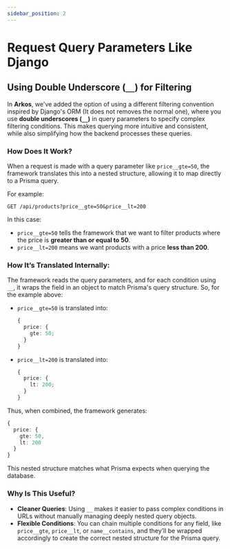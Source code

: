```yaml
---
sidebar_position: 2
---
```


# Request Query Parameters Like Django

## **Using Double Underscore (`__`) for Filtering**

In **Arkos**, we've added the option of using a different filtering convention inspired by Django's ORM (It does not removes the normal one), where you use **double underscores (`__`)** in query parameters to specify complex filtering conditions. This makes querying more intuitive and consistent, while also simplifying how the backend processes these queries.

### **How Does It Work?**

When a request is made with a query parameter like `price__gte=50`, the framework translates this into a nested structure, allowing it to map directly to a Prisma query.

For example:

```
GET /api/products?price__gte=50&price__lt=200
```

In this case:

- `price__gte=50` tells the framework that we want to filter products where the price is **greater than or equal to 50**.
- `price__lt=200` means we want products with a price **less than 200**.

### **How It’s Translated Internally:**

The framework reads the query parameters, and for each condition using `__`, it wraps the field in an object to match Prisma's query structure. So, for the example above:

- `price__gte=50` is translated into:

  ```ts
  {
    price: {
      gte: 50;
    }
  }
  ```

- `price__lt=200` is translated into:
  ```ts
  {
    price: {
      lt: 200;
    }
  }
  ```

Thus, when combined, the framework generates:

```ts
{
  price: {
    gte: 50,
    lt: 200
  }
}
```

This nested structure matches what Prisma expects when querying the database.

### **Why Is This Useful?**

- **Cleaner Queries**: Using `__` makes it easier to pass complex conditions in URLs without manually managing deeply nested query objects.
- **Flexible Conditions**: You can chain multiple conditions for any field, like `price__gte`, `price__lt`, or `name__contains`, and they’ll be wrapped accordingly to create the correct nested structure for the Prisma query.
